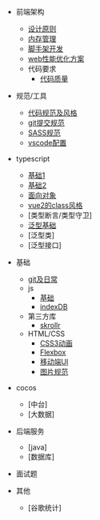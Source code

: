 <!--
 * @Description: 
 * @Date: 2022-01-19 17:06:19
 * @LastEditTime: 2022-01-24 13:47:55
-->
- 前端架构
  - [设计原则](architect/如何设计vue、react组件.md)
  - [内存管理](architect/前端内存管理.md)
  - [脚手架开发](architect/最详细脚手架入门（一）：脚手架原理及快速入门.md)
  - [web性能优化方案](architect/web全链路性能优化.md)
  - 代码要求
    - [代码质量](architect/代码质量.md)

- 规范/工具
  - [代码规范及风格](standardTool/代码规范及风格工具.md)
  - [git提交规范](standardTool/代码提交规范以及仓库规范.md)
  - [SASS规范](standardTool/SASS规范.md)
  - [vscode配置](standardTool/.vscode.md)
- typescript
  - [基础1](typescript/typescript基础知识讲解.md)
  - [基础2](typescript/从TS角度重新理解原型.md)
  - [面向对象](typescript/面向对象.md)
  - [vue2的class风格](typescript/在vue2中写TS.md)
  - [类型断言/类型守卫]
  - [泛型基础](typescript/typescript详细泛型讲解.md)
  - [泛型类]
  - [泛型接口]

- 基础
  - [git及日常](basic/git等日常操作.md)
  - js
    - [基础](basic/js基础.md)
    - [indexDB](basic/indexedDB基本使用.md)
  - 第三方库
    - [skrollr](basic/skrollr使用.md)
  - HTML/CSS
    - [CSS3动画](basic/html-css/CSS3.md)
    - [Flexbox](basic/html-css/Flexbox.md)
    - [移动端UI](basic/html-css/移动端UI开发.md)
    - [图片规范](basic/html-css/前端图片规范.md)
  
- cocos
  - [中台]
  - [大数据]
- 后端服务
  - [java]
  - [数据库]
- 面试题
- 其他
  - [谷歌统计]

